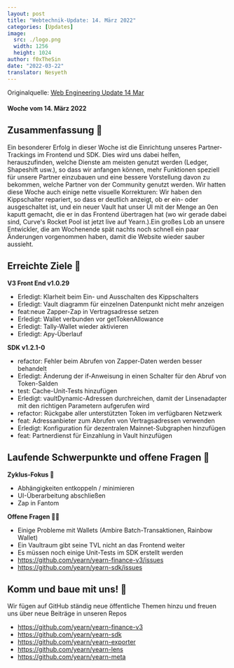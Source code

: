 ```yaml
---
layout: post
title: "Webtechnik-Update: 14. März 2022"
categories: [Updates]
image:
  src: ./logo.png
  width: 1256
  height: 1024
author: f0xTheSin
date: "2022-03-22"
translator: Nesyeth
---
```


Originalquelle: [Web Engineering Update 14 Mar](https://yearnweb.substack.com/p/yearn-web-engineering-report?s=r)

#### Woche vom 14. März 2022

## **Zusammenfassung 💌**

Ein besonderer Erfolg in dieser Woche ist die Einrichtung unseres Partner-Trackings im Frontend und SDK. Dies wird uns dabei helfen, herauszufinden, welche Dienste am meisten genutzt werden (Ledger, Shapeshift usw.), so dass wir anfangen können, mehr Funktionen speziell für unsere Partner einzubauen und eine bessere Vorstellung davon zu bekommen, welche Partner von der Community genutzt werden. Wir hatten diese Woche auch einige nette visuelle Korrekturen: Wir haben den Kippschalter repariert, so dass er deutlich anzeigt, ob er ein- oder ausgeschaltet ist, und ein neuer Vault hat unser UI mit der Menge an 0en kaputt gemacht, die er in das Frontend übertragen hat (wo wir gerade dabei sind, Curve's Rocket Pool ist jetzt live auf Yearn.).Ein großes Lob an unsere Entwickler, die am Wochenende spät nachts noch schnell ein paar Änderungen vorgenommen haben, damit die Website wieder sauber aussieht.

## **Erreichte Ziele 🎊**

**V3 Front End v1.0.29**

- Erledigt: Klarheit beim Ein- und Ausschalten des Kippschalters
- Erledigt: Vault diagramm für einzelnen Datenpunkt nicht mehr anzeigen
- feat:neue Zapper-Zap in Vertragsadresse setzen
- Erledigt: Wallet verbunden vor getTokenAllowance
- Erledigt: Tally-Wallet wieder aktivieren
- Erledigt: Apy-Überlauf

**SDK v1.2.1-0**

- refactor: Fehler beim Abrufen von Zapper-Daten werden besser behandelt
- Erledigt: Änderung der if-Anweisung in einen Schalter für den Abruf von Token-Salden
- test: Cache-Unit-Tests hinzufügen
- Erledigt: vaultDynamic-Adressen durchreichen, damit der Linsenadapter mit den richtigen Parametern aufgerufen wird
- refactor: Rückgabe aller unterstützten Token im verfügbaren Netzwerk
- feat: Adressanbieter zum Abrufen von Vertragsadressen verwenden
- Erledigt: Konfiguration für dezentralen Mainnet-Subgraphen hinzufügen
- feat: Partnerdienst für Einzahlung in Vault hinzufügen

## **Laufende Schwerpunkte und offene Fragen 🍙** 

**Zyklus-Fokus 🔎**

- Abhängigkeiten entkoppeln / minimieren
- UI-Überarbeitung abschließen
- Zap in Fantom

**Offene Fragen 🏴‍☠️**

- Einige Probleme mit Wallets (Ambire Batch-Transaktionen, Rainbow Wallet)
- Ein Vaultraum gibt seine TVL nicht an das Frontend weiter
- Es müssen noch einige Unit-Tests im SDK erstellt werden
- https://github.com/yearn/yearn-finance-v3/issues
- https://github.com/yearn/yearn-sdk/issues

## **Komm und baue mit uns! 👷** 

Wir fügen auf GitHub ständig neue öffentliche Themen hinzu und freuen uns über neue Beiträge in unseren Repos

- https://github.com/yearn/yearn-finance-v3
- https://github.com/yearn/yearn-sdk
- https://github.com/yearn/yearn-exporter
- https://github.com/yearn/yearn-lens
- https://github.com/yearn/yearn-meta
